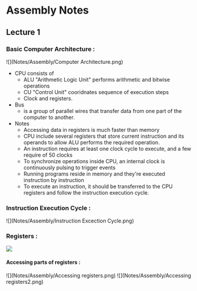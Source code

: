 # Assembly Notes
## Lecture 1

### Basic Computer Architecture :
![](Notes/Assembly/Computer Architecture.png) 

- CPU consists of 	
  - ALU "Arithmetic Logic Unit" performs arithmetic and bitwise operations
  - CU "Control Unit" cooridnates sequence of execution steps
  - Clock and registers.
- Bus 
  - is a group of parallel wires that transfer data from one part of the computer to another.
- Notes 
  - Accessing data in registers is much faster than memory
  - CPU include several registers that store current instruction and its operands to allow ALU performs the required operation.
  - An instruction requires at least one clock cycle to execute, and a few require of 50 clocks 
  - To synchronize operations inside CPU, an internal clock is continuously pulsing to trigger events
  - Running programs reside in memory and they're executed instruction by instruction
  - To execute an instruction, it should be transferred to the CPU registers and follow the instruction execution cycle.

### Instruction Execution Cycle :
![](Notes/Assembly/Instruction Excection Cycle.png) 

### Registers :
![](Notes/Assembly/Registers.png) 
#### Accessing parts of registers :
![](Notes/Assembly/Accessing registers.png)
![](Notes/Assembly/Accessing registers2.png) 


